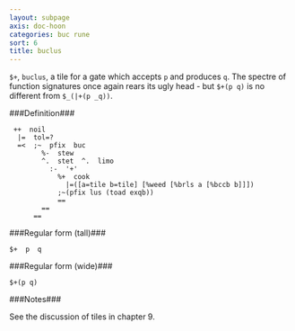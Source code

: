 ```yaml
---
layout: subpage
axis: doc-hoon
categories: buc rune
sort: 6
title: buclus
---
```




`$+`, `buclus`, a tile for a gate which accepts `p` and produces `q`. The spectre of function signatures once again rears its ugly head - but `$+(p q)` is no different from `$_(|+(p _q))`.

###Definition###

     ++  noil
      |=  tol=?
      =<  ;~  pfix  buc
            %-  stew  
            ^.  stet  ^.  limo
              :-  '+'
                %+  cook
                  |=([a=tile b=tile] [%weed [%brls a [%bccb b]]])
                ;~(pfix lus (toad exqb))
                ==
            ==
          ==

###Regular form (tall)###

    $+  p  q

###Regular form (wide)###

    $+(p q)

###Notes###

See the discussion of tiles in chapter 9.
